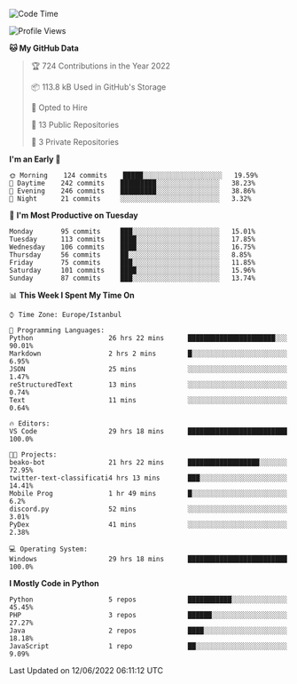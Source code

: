 <!--START_SECTION:waka-->
![Code Time](http://img.shields.io/badge/Code%20Time-313%20hrs%2056%20mins-blue)

![Profile Views](http://img.shields.io/badge/Profile%20Views-0-blue)

**🐱 My GitHub Data** 

> 🏆 724 Contributions in the Year 2022
 > 
> 📦 113.8 kB Used in GitHub's Storage 
 > 
> 💼 Opted to Hire
 > 
> 📜 13 Public Repositories 
 > 
> 🔑 3 Private Repositories  
 > 
**I'm an Early 🐤** 

```text
🌞 Morning    124 commits    █████░░░░░░░░░░░░░░░░░░░░   19.59% 
🌆 Daytime    242 commits    █████████░░░░░░░░░░░░░░░░   38.23% 
🌃 Evening    246 commits    █████████░░░░░░░░░░░░░░░░   38.86% 
🌙 Night      21 commits     ░░░░░░░░░░░░░░░░░░░░░░░░░   3.32%

```
📅 **I'm Most Productive on Tuesday** 

```text
Monday       95 commits     ███░░░░░░░░░░░░░░░░░░░░░░   15.01% 
Tuesday      113 commits    ████░░░░░░░░░░░░░░░░░░░░░   17.85% 
Wednesday    106 commits    ████░░░░░░░░░░░░░░░░░░░░░   16.75% 
Thursday     56 commits     ██░░░░░░░░░░░░░░░░░░░░░░░   8.85% 
Friday       75 commits     ███░░░░░░░░░░░░░░░░░░░░░░   11.85% 
Saturday     101 commits    ████░░░░░░░░░░░░░░░░░░░░░   15.96% 
Sunday       87 commits     ███░░░░░░░░░░░░░░░░░░░░░░   13.74%

```


📊 **This Week I Spent My Time On** 

```text
⌚︎ Time Zone: Europe/Istanbul

💬 Programming Languages: 
Python                   26 hrs 22 mins      ██████████████████████░░░   90.01% 
Markdown                 2 hrs 2 mins        █░░░░░░░░░░░░░░░░░░░░░░░░   6.95% 
JSON                     25 mins             ░░░░░░░░░░░░░░░░░░░░░░░░░   1.47% 
reStructuredText         13 mins             ░░░░░░░░░░░░░░░░░░░░░░░░░   0.74% 
Text                     11 mins             ░░░░░░░░░░░░░░░░░░░░░░░░░   0.64%

🔥 Editors: 
VS Code                  29 hrs 18 mins      █████████████████████████   100.0%

🐱‍💻 Projects: 
beako-bot                21 hrs 22 mins      ██████████████████░░░░░░░   72.95% 
twitter-text-classificati4 hrs 13 mins       ███░░░░░░░░░░░░░░░░░░░░░░   14.41% 
Mobile Prog              1 hr 49 mins        █░░░░░░░░░░░░░░░░░░░░░░░░   6.2% 
discord.py               52 mins             ░░░░░░░░░░░░░░░░░░░░░░░░░   3.01% 
PyDex                    41 mins             ░░░░░░░░░░░░░░░░░░░░░░░░░   2.38%

💻 Operating System: 
Windows                  29 hrs 18 mins      █████████████████████████   100.0%

```

**I Mostly Code in Python** 

```text
Python                   5 repos             ███████████░░░░░░░░░░░░░░   45.45% 
PHP                      3 repos             ██████░░░░░░░░░░░░░░░░░░░   27.27% 
Java                     2 repos             ████░░░░░░░░░░░░░░░░░░░░░   18.18% 
JavaScript               1 repo              ██░░░░░░░░░░░░░░░░░░░░░░░   9.09%

```



 Last Updated on 12/06/2022 06:11:12 UTC
<!--END_SECTION:waka-->

<!--
**3nws/3nws** is a ✨ _special_ ✨ repository because its `README.md` (this file) appears on your GitHub profile.

Here are some ideas to get you started:

- 🔭 I’m currently working on ...
- 🌱 I’m currently learning ...
- 👯 I’m looking to collaborate on ...
- 🤔 I’m looking for help with ...
- 💬 Ask me about ...
- 📫 How to reach me: ...
- 😄 Pronouns: ...
- ⚡ Fun fact: ...
-->

